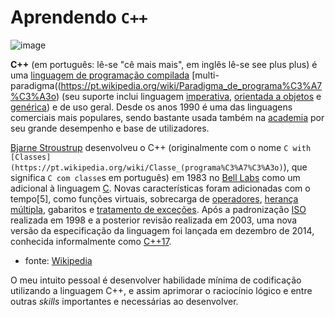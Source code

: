 # Aprendendo `C++`

![image](https://user-images.githubusercontent.com/63373520/154717084-78bb2531-9201-4b83-8358-8cf3d5d5a0fe.png)


**C++** (em português: lê-se "cê mais mais", em inglês lê-se see plus plus) é uma [linguagem de programação compilada](https://pt.wikipedia.org/wiki/Linguagem_de_programa%C3%A7%C3%A3o_compilada) [multi-paradigma((https://pt.wikipedia.org/wiki/Paradigma_de_programa%C3%A7%C3%A3o) (seu suporte inclui linguagem [imperativa](https://pt.wikipedia.org/wiki/Programa%C3%A7%C3%A3o_imperativa), [orientada a objetos](https://pt.wikipedia.org/wiki/Programa%C3%A7%C3%A3o_orientada_a_objetos) e [genérica](https://pt.wikipedia.org/wiki/Programa%C3%A7%C3%A3o_gen%C3%A9rica)) e de uso geral. Desde os anos 1990 é uma das linguagens comerciais mais populares, sendo bastante usada também na [academia](https://pt.wikipedia.org/wiki/Academia) por seu grande desempenho e base de utilizadores.

[Bjarne Stroustrup](https://pt.wikipedia.org/wiki/Bjarne_Stroustrup) desenvolveu o C++ (originalmente com o nome `C with [Classes](https://pt.wikipedia.org/wiki/Classe_(programa%C3%A7%C3%A3o)`), que significa `C com classe`s em português) em 1983 no [Bell Labs](https://pt.wikipedia.org/wiki/Bell_Labs) como um adicional à linguagem [C](https://pt.wikipedia.org/wiki/C_(linguagem_de_programa%C3%A7%C3%A3o)). Novas características foram adicionadas com o tempo[5], como funções virtuais, sobrecarga de [operadores](https://pt.wikipedia.org/wiki/Operadores_em_C_e_C%2B%2B), [herança múltipla](https://pt.wikipedia.org/wiki/Heran%C3%A7a_m%C3%BAltipla), gabaritos e [tratamento de exceções](https://pt.wikipedia.org/wiki/Tratamento_de_exce%C3%A7%C3%B5es). Após a padronização [ISO](https://pt.wikipedia.org/wiki/Organiza%C3%A7%C3%A3o_Internacional_para_Padroniza%C3%A7%C3%A3o) realizada em 1998 e a posterior revisão realizada em 2003, uma nova versão da especificação da linguagem foi lançada em dezembro de 2014, conhecida informalmente como [C++17](https://pt.wikipedia.org/wiki/C%2B%2B17).

- fonte: [Wikipedia](https://pt.wikipedia.org/wiki/C%2B%2B)

O meu intuito pessoal é desenvolver habilidade mínima de codificação utilizando a linguagem C++, e assim aprimorar o raciocínio lógico e entre outras _skills_ importantes e necessárias ao desenvolver.
